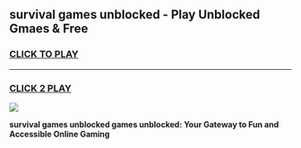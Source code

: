 
## survival games unblocked - Play Unblocked Gmaes & Free
<h3>
<a href="https://news.freeplayer.one?title=survival_games_unblocked&ref=23F">CLICK TO PLAY</a></h3>
<hr>

<h3>
<a href="https://news.freeplayer.one?title=survival_games_unblocked&ref=23F">CLICK 2 PLAY</a>
  
</h3>

<a href="https://news.freeplayer.one?title=survival_games_unblocked&ref=23F/"><img src="https://clearcache.store/games.png"></a>


**survival games unblocked games unblocked: Your Gateway to Fun and Accessible Online Gaming**
